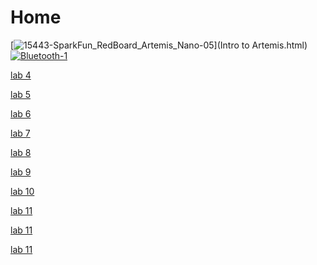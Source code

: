 # Home 

[![15443-SparkFun_RedBoard_Artemis_Nano-05](https://user-images.githubusercontent.com/71809396/152867842-3062e0d8-a0cc-42d6-998c-4b6e189e5551.jpg "Lab 1")](Intro to Artemis.html) [![Bluetooth-1](https://user-images.githubusercontent.com/71809396/152867855-8cd46afd-819d-43bc-b6b2-ca729aeb78c2.jpeg "Lab 2")](Bluetooth.html)

<a href="cyclone.html"> lab 4 </a>

<a href="Motors.html"> lab 5 </a>

<a href="PID.html"> lab 6 </a>

<a href="KalmanFilter.html"> lab 7 </a>

<a href="Stunts.html"> lab 8 </a>

<a href="RealMapping.html"> lab 9 </a>

<a href="Simulator.html"> lab 10 </a>

<a href="Localization.html"> lab 11 </a>

<a href="RealLocalization.html"> lab 11 </a>

<a href="thirteen.html"> lab 11 </a>
